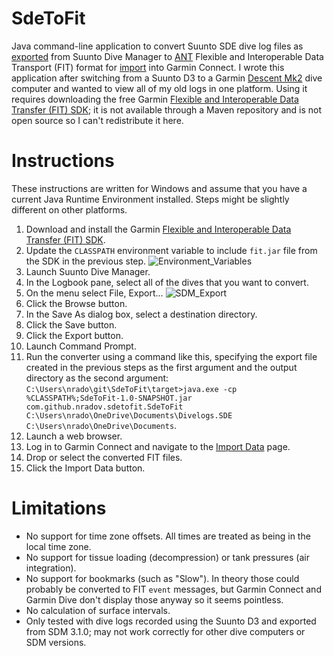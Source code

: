 # SdeToFit
Java command-line application to convert Suunto SDE dive log files as [exported](https://www.suunto.com/en-us/Support/faq-articles/dm5/how-do-i-import--export-dive-logs-to-dm5/) from Suunto Dive Manager to [ANT](https://www.thisisant.com/) Flexible and Interoperable Data Transport (FIT) format for [import](https://connect.garmin.com/modern/import-data) into Garmin Connect. I wrote this application after switching from a Suunto D3 to a Garmin [Descent Mk2](https://www.garmin.com/en-US/p/633356/pn/010-02132-00) dive computer and wanted to view all of my old logs in one platform. Using it requires downloading the free Garmin [Flexible and Interoperable Data Transfer (FIT) SDK](https://developer.garmin.com/fit/overview/); it is not available through a Maven repository and is not open source so I can't redistribute it here.

# Instructions
These instructions are written for Windows and assume that you have a current Java Runtime Environment installed. Steps might be slightly different on other platforms.
1. Download and install the Garmin [Flexible and Interoperable Data Transfer (FIT) SDK](https://developer.garmin.com/fit/overview/).
2. Update the `CLASSPATH` environment variable to include `fit.jar` file from the SDK in the previous step. ![Environment_Variables](https://user-images.githubusercontent.com/6307271/208803154-8b6ce48b-a54f-4e7d-bfa0-8b91a27ee588.png)
3. Launch Suunto Dive Manager.
4. In the Logbook pane, select all of the dives that you want to convert.
5. On the menu select File, Export... ![SDM_Export](https://user-images.githubusercontent.com/6307271/208802543-bf036a41-f08b-4b08-a1bb-66d536198147.png)
6. Click the Browse button.
7. In the Save As dialog box, select a destination directory.
8. Click the Save button.
9. Click the Export button.
10. Launch Command Prompt.
11. Run the converter using a command like this, specifying the export file created in the previous steps as the first argument and the output directory as the second argument: `C:\Users\nrado\git\SdeToFit\target>java.exe -cp %CLASSPATH%;SdeToFit-1.0-SNAPSHOT.jar com.github.nradov.sdetofit.SdeToFit C:\Users\nrado\OneDrive\Documents\Divelogs.SDE C:\Users\nrado\OneDrive\Documents`.
12. Launch a web browser.
13. Log in to Garmin Connect and navigate to the [Import Data](https://connect.garmin.com/modern/import-data) page.
14. Drop or select the converted FIT files.
15. Click the Import Data button.

# Limitations
* No support for time zone offsets. All times are treated as being in the local time zone.
* No support for tissue loading (decompression) or tank pressures (air integration).
* No support for bookmarks (such as "Slow"). In theory those could probably be converted to FIT `event` messages, but Garmin Connect and Garmin Dive don't display those anyway so it seems pointless.
* No calculation of surface intervals.
* Only tested with dive logs recorded using the Suunto D3 and exported from SDM 3.1.0; may not work correctly for other dive computers or SDM versions.
